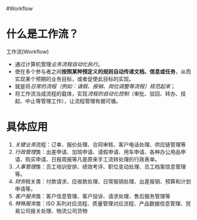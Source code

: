 #Workflow 
# 什么是工作流？
工作流(Workflow)
- 通过计算机管理*业务流程自动化执行*。
- 使在多个参与者之间**按照某种预定义的规则自动传递文档、信息或任务**，从而实现某个预期的业务目标，或者促使此目标的实现。
- 就是将*日常的流程（例如：请假、报销、岗位调整等流程）规范起来*；
- 将工作流当成流程的载体，实现*流程的自动化控制*（审批、驳回、转办、挂起、中止等管理工作），让流程管理有据可循。


# 具体应用

1. *关键业务*流程：订单、报价处理、合同审核、客户电话处理、供应链管理等
2. *行政管理*类：出差申请、加班申请、请假申请、用车申请、各种办公用品申请、购买申请、日报周报等凡是原来手工流转处理的行政表单。
3. *人事管理*类：员工培训安排、绩效考评、职位变动处理、员工档案信息管理等。
4. *财务*相关类：付款请求、应收款处理、日常报销处理、出差报销、预算和计划申请等。
5. *客户服务*类：客户信息管理、客户投诉、请求处理、售后服务管理等
6. *特殊服务*类：ISO 系列对应流程、质量管理对应流程、产品数据信息管理、贸易公司报关处理、物流公司货物
